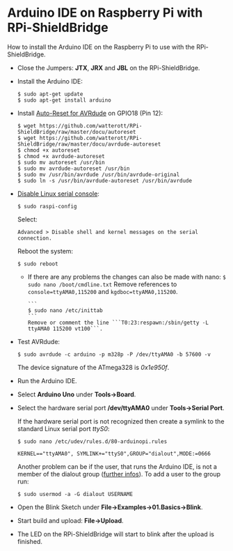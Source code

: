 # Arduino IDE on Raspberry Pi with RPi-ShieldBridge

How to install the Arduino IDE on the Raspberry Pi to use with the RPi-ShieldBridge.

* Close the Jumpers: **JTX**, **JRX** and **JBL** on the RPi-ShieldBridge.

* Install the Arduino IDE:

    ```
    $ sudo apt-get update
    $ sudo apt-get install arduino
    ```

* Install [Auto-Reset for AVRdude](https://github.com/CisecoPlc/avrdude-rpi) on GPIO18 (Pin 12):

    ```
    $ wget https://github.com/watterott/RPi-ShieldBridge/raw/master/docu/autoreset
    $ wget https://github.com/watterott/RPi-ShieldBridge/raw/master/docu/avrdude-autoreset
    $ chmod +x autoreset
    $ chmod +x avrdude-autoreset
    $ sudo mv autoreset /usr/bin
    $ sudo mv avrdude-autoreset /usr/bin
    $ sudo mv /usr/bin/avrdude /usr/bin/avrdude-original
    $ sudo ln -s /usr/bin/avrdude-autoreset /usr/bin/avrdude
    ```

* [Disable Linux serial console](http://elinux.org/RPi_Serial_Connection#Preventing_Linux_using_the_serial_port):

    ```
    $ sudo raspi-config
    ```

    Select:
    ```
    Advanced > Disable shell and kernel messages on the serial connection.
    ```

    Reboot the system:
    ```
    $ sudo reboot
    ```

  * If there are any problems the changes can also be made with nano:
        ```
        $ sudo nano /boot/cmdline.txt
        ```
        Remove references to ```console=ttyAMA0,115200``` and ```kgdboc=ttyAMA0,115200```.

        ```
        $ sudo nano /etc/inittab
        ```
        Remove or comment the line ```T0:23:respawn:/sbin/getty -L ttyAMA0 115200 vt100```.

* Test AVRdude:

    ```
    $ sudo avrdude -c arduino -p m328p -P /dev/ttyAMA0 -b 57600 -v
    ```

    The device signature of the ATmega328 is *0x1e950f*.

* Run the Arduino IDE.

* Select **Arduino Uno** under **Tools->Board**.

* Select the hardware serial port **/dev/ttyAMA0** under **Tools->Serial Port**.

    If the hardware serial port is not recognized then create a symlink to the standard Linux serial port *ttyS0*:

    ```
    $ sudo nano /etc/udev/rules.d/80-arduinopi.rules

    KERNEL=="ttyAMA0", SYMLINK+="ttyS0",GROUP="dialout",MODE:=0666
    ```

    Another problem can be if the user, that runs the Arduino IDE, is not a member of the dialout group ([further infos](http://elinux.org/RPi_Serial_Connection)).
    To add a user to the group run:

    ```
    $ sudo usermod -a -G dialout USERNAME
    ```

* Open the Blink Sketch under **File->Examples->01.Basics->Blink**.

* Start build and upload: **File->Upload**.

* The LED on the RPi-ShieldBridge will start to blink after the upload is finished.
